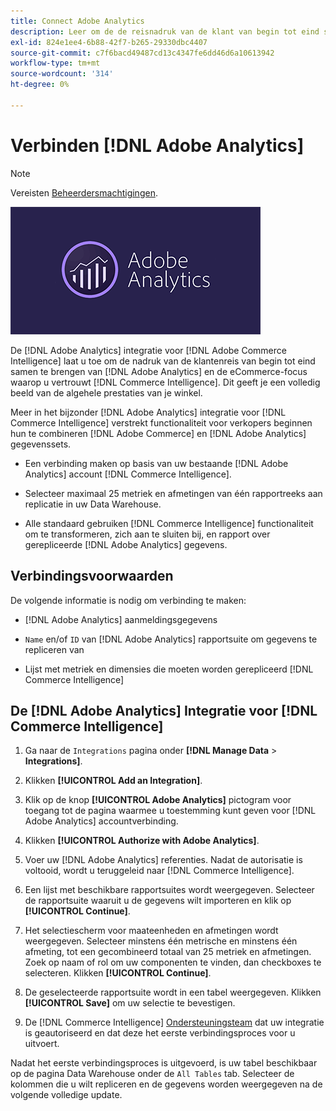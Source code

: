 ```yaml
---
title: Connect Adobe Analytics
description: Leer om de de reisnadruk van de klant van begin tot eind samen te brengen van [!DNL Adobe Analytics] en de eCommerce-focus waarop u vertrouwt [!DNL Commerce Intelligence].
exl-id: 824e1ee4-6b88-42f7-b265-29330dbc4407
source-git-commit: c7f6bacd49487cd13c4347fe6dd46d6a10613942
workflow-type: tm+mt
source-wordcount: '314'
ht-degree: 0%

---
```


# Verbinden [!DNL Adobe Analytics]

>[!NOTE]
>
>Vereisten [Beheerdersmachtigingen](../../../administrator/user-management/user-management.md).

![](../../../assets/adobe-analytic-slogo.png)

De [!DNL Adobe Analytics] integratie voor [!DNL Adobe Commerce Intelligence] laat u toe om de nadruk van de klantenreis van begin tot eind samen te brengen van [!DNL Adobe Analytics] en de eCommerce-focus waarop u vertrouwt [!DNL Commerce Intelligence]. Dit geeft je een volledig beeld van de algehele prestaties van je winkel.

Meer in het bijzonder [!DNL Adobe Analytics] integratie voor [!DNL Commerce Intelligence] verstrekt functionaliteit voor verkopers beginnen hun te combineren [!DNL Adobe Commerce] en [!DNL Adobe Analytics] gegevenssets.

- Een verbinding maken op basis van uw bestaande [!DNL Adobe Analytics] account [!DNL Commerce Intelligence].

- Selecteer maximaal 25 metriek en afmetingen van één rapportreeks aan replicatie in uw Data Warehouse.

- Alle standaard gebruiken [!DNL Commerce Intelligence] functionaliteit om te transformeren, zich aan te sluiten bij, en rapport over gerepliceerde [!DNL Adobe Analytics] gegevens.

## Verbindingsvoorwaarden

De volgende informatie is nodig om verbinding te maken:

- [!DNL Adobe Analytics] aanmeldingsgegevens

- `Name` en/of `ID` van [!DNL Adobe Analytics] rapportsuite om gegevens te repliceren van

- Lijst met metriek en dimensies die moeten worden gerepliceerd [!DNL Commerce Intelligence]

## De [!DNL Adobe Analytics] Integratie voor [!DNL Commerce Intelligence]

1. Ga naar de `Integrations` pagina onder **[!DNL Manage Data** > **Integrations]**.

1. Klikken **[!UICONTROL Add an Integration]**.

1. Klik op de knop **[!UICONTROL Adobe Analytics]** pictogram voor toegang tot de pagina waarmee u toestemming kunt geven voor [!DNL Adobe Analytics] accountverbinding.

1. Klikken **[!UICONTROL Authorize with Adobe Analytics]**.

1. Voer uw [!DNL Adobe Analytics] referenties. Nadat de autorisatie is voltooid, wordt u teruggeleid naar [!DNL Commerce Intelligence].

1. Een lijst met beschikbare rapportsuites wordt weergegeven. Selecteer de rapportsuite waaruit u de gegevens wilt importeren en klik op **[!UICONTROL Continue]**.

1. Het selectiescherm voor maateenheden en afmetingen wordt weergegeven. Selecteer minstens één metrische en minstens één afmeting, tot een gecombineerd totaal van 25 metriek en afmetingen. Zoek op naam of rol om uw componenten te vinden, dan checkboxes te selecteren. Klikken **[!UICONTROL Continue]**.

1. De geselecteerde rapportsuite wordt in een tabel weergegeven. Klikken **[!UICONTROL Save]** om uw selectie te bevestigen.

1. De [!DNL Commerce Intelligence] [Ondersteuningsteam](https://experienceleague.adobe.com/docs/commerce-knowledge-base/kb/troubleshooting/miscellaneous/mbi-service-policies.html) dat uw integratie is geautoriseerd en dat deze het eerste verbindingsproces voor u uitvoert.

Nadat het eerste verbindingsproces is uitgevoerd, is uw tabel beschikbaar op de pagina Data Warehouse onder de `All Tables` tab. Selecteer de kolommen die u wilt repliceren en de gegevens worden weergegeven na de volgende volledige update.
